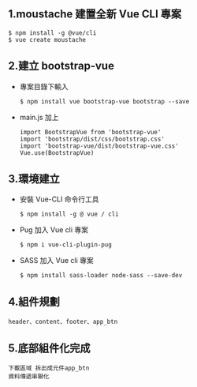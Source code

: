 ## 1.moustache 建置全新 Vue CLI 專案
  ```
  $ npm install -g @vue/cli 
  $ vue create moustache
  ```
## 2.建立 bootstrap-vue 
  - 專案目錄下輸入
    ```
    $ npm install vue bootstrap-vue bootstrap --save
    ```
  - main.js 加上
    ```
    import BootstrapVue from 'bootstrap-vue'
    import 'bootstrap/dist/css/bootstrap.css'
    import 'bootstrap-vue/dist/bootstrap-vue.css'
    Vue.use(BootstrapVue)
    ```
## 3.環境建立
  - 安裝 Vue-CLI 命令行工具
    ```
    $ npm install -g @ vue / cli
    ```
  - Pug 加入 Vue cli 專案
    ```
    $ npm i vue-cli-plugin-pug
    ```
  - SASS 加入 Vue cli 專案
    ```
    $ npm install sass-loader node-sass --save-dev
## 4.組件規劃
  ```
  header、content、footer、app_btn
  ```
## 5.底部組件化完成
  ```
  下載區域 拆出成元件app_btn
  資料傳遞串聯化
  ```